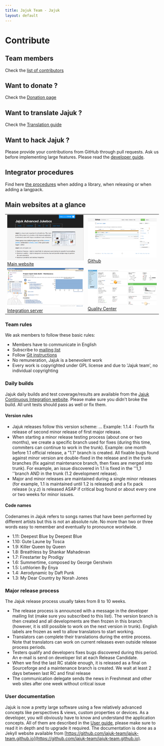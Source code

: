 ```yaml
---
title: Jajuk Team - Jajuk
layout: default
---
```


# Contribute

## Team members
Check the [list of contributors](/members.html) 

## Want to donate ?
Check the [Donation page](/donation.html) 

## Want to translate Jajuk ?
Check the [Translation guide](/translator_guide.html) 

## Want to hack Jajuk ?
Please provide your contributions from GitHub through pull requests. Ask us before implementing large features.
Please read the [developer guide](/developer_guide.html).

## Integrator procedures
Find here [the procedures](/integration_procedures.html) when adding a library, when releasing or when adding a langpack.

## Main websites at a glance

<table id="screenshots">
<tr>
	<td><img src="/images/website_main.png" style="width:350px;" title="Main website" alt="Main website"/> <a href="http://www.jajuk.info">Main website</a></td>
	<td><img src="/images/website_github.png" style="width:350px;" title="Github" alt="Github"/> <a href="https://github.com/jajuk-team/jajuk">Github</a></td>
</tr>
<tr>
	<td><img src="/images/website_hudson.png" style="width:350px;" title="Integration server" alt="Integration server"/> <a href="http://integration.jajuk.info:8080">Integration server</a></td>
	<td><img src="/images/website_quality.png" style="width:350px;" title="Quality Center" alt="Quality Center"/> <a href="http://nemo.sonarqube.org/dashboard/index/org.jajuk:jajuk">Quality Center</a></td>
</tr>
</table>

### Team rules
We ask members to follow these basic rules:

- Members have to communicate in English
- Subscribe to [mailing list](http://lists.sourceforge.net/mailman/listinfo/jajuk-developers)
- Follow [Git instructions](/git.html)
- No remuneration, Jajuk is a benevolent work
- Every work is copyrighted under GPL license and due to 'Jajuk team', no individual copyrighting


### Daily builds

Jajuk daily builds and test coverage/results are available from the [Jajuk Continuous Integration website](http://integration.jajuk.info:8080). 
Please make sure you didn't broke the build. All unit tests should pass as well or fix them. 

#### Version rules
-   Jajuk releases follow this version scheme: <major>.<minor>.<fix>. Example: 1.1.4 : Fourth fix release of second minor release of first major release.
-   When starting a minor release testing process (about one or two months), we create a specific branch used for fixes (during this time, commiters can continue to work in the trunk). Example: one month before 1.1 official release, a "1.1" branch is created. All fixable bugs found against minor version are double-fixed in the release and in the trunk branches (fix against maintenance branch, then fixes are merged into trunk). For example, an issue discovered in 1.1 is fixed in the ''1_1 ''branch AND in the trunk (1.2 development release).
-   Major and minor releases are maintained during a single minor releases (for example, 1.1 is maintained until 1.2 is released) and a fix pack release (x.y.z) is released ASAP if critical bug found or about every one or two weeks for minor issues.

#### Code names

Codenames in Jajuk refers to songs names that have been performed by different artists but this is not an absolute rule. No more than two or three words easy to remember and eventually to pronounce worldwide.

-    1.11: Deepest Blue by Deepest Blue
-    1.10: Gute Laune by Tosca
-    1.9: Killer Queen by Queen
-    1.8: Breathless by Shankar Mahadevan
-    1.7: Firestarter by Prodigy
-    1.6: Summertime, composed by George Gershwin
-    1.5: Lothlorien By Enya
-    1.4: Aerodynamic by Daft Punk
-    1.3: My Dear Country by Norah Jones 
    
### Major release process

The Jajuk release process usually takes from 8 to 10 weeks.

-   The release process is announced with a message in the developer mailing list (make sure you subscribed to this list). The version branch is then created and all developments are then frozen in this branch (however, it is still possible to work on the next version in trunk). English labels are frozen as well to allow translators to start working.
-   Translators can complete their translations during the entire process. Note that translators can work on current releases even outside release process periods.
-   Testers qualify and developers fixes bugs discovered during this period. An e-mail is send on developer list at each Release Candidate.
-   When we find the last RC stable enough, it is released as a final on Sourceforge and a maintenance branch is created. We wait at least 2 days between last RC and final release
-   The communication delegate sends the news in Freshmeat and other web sites after one week without critical issue

### User documentation

Jajuk is now a pretty large software using a few relatively advanced concepts like perspectives & views, custom properties or devices. As a developer, you will obviously have to know and understand the application concepts. 
All of them are described in the [User guide](/manual/main.html), please make sure to read it in depth and to 
upgrade it required. 
The documentation is done as a Jekyll website available from [https://github.com/jajuk-team/jajuk-team.github.io](https://github.com/jajuk-team/jajuk-team.github.io).


 
